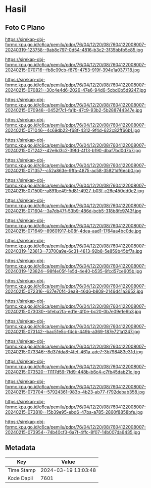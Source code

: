 # Hasil

## Foto C Plano

https://sirekap-obj-formc.kpu.go.id/c6ca/pemilu/pdpr/76/04/12/20/08/7604122008007-20240319-123758--9ab8c797-0d54-4816-b3c2-3f35bbfb5c85.jpg

https://sirekap-obj-formc.kpu.go.id/c6ca/pemilu/pdpr/76/04/12/20/08/7604122008007-20240215-070716--fb8c09cb-f879-4753-919f-394e1a037718.jpg

https://sirekap-obj-formc.kpu.go.id/c6ca/pemilu/pdpr/76/04/12/20/08/7604122008007-20240215-070821--30c4e4d6-2026-47e6-94d6-5cbd0b5d9247.jpg

https://sirekap-obj-formc.kpu.go.id/c6ca/pemilu/pdpr/76/04/12/20/08/7604122008007-20240215-070948--0452f7c1-fa1b-47c9-93b2-5b288744347e.jpg

https://sirekap-obj-formc.kpu.go.id/c6ca/pemilu/pdpr/76/04/12/20/08/7604122008007-20240215-071046--4c69db22-f68f-4312-9f4d-622c82ff66b1.jpg

https://sirekap-obj-formc.kpu.go.id/c6ca/pemilu/pdpr/76/04/12/20/08/7604122008007-20240215-071242--42e6d3c2-39fd-4f13-b190-dbaf7bd0d7b7.jpg

https://sirekap-obj-formc.kpu.go.id/c6ca/pemilu/pdpr/76/04/12/20/08/7604122008007-20240215-071357--c52a863e-9ffa-4875-ac58-35821df6ecb0.jpg

https://sirekap-obj-formc.kpu.go.id/c6ca/pemilu/pdpr/76/04/12/20/08/7604122008007-20240215-071500--a891be49-5d81-4927-b03f-c26e450dd0e2.jpg

https://sirekap-obj-formc.kpu.go.id/c6ca/pemilu/pdpr/76/04/12/20/08/7604122008007-20240215-071604--3a7db47f-53b9-486d-bcb5-318b8fc9743f.jpg

https://sirekap-obj-formc.kpu.go.id/c6ca/pemilu/pdpr/76/04/12/20/08/7604122008007-20240215-071649--89601917-b08f-4dea-aad1-1764aa4bc0de.jpg

https://sirekap-obj-formc.kpu.go.id/c6ca/pemilu/pdpr/76/04/12/20/08/7604122008007-20240319-123813--73700a9e-6c31-4813-92b8-5e859b45bf7a.jpg

https://sirekap-obj-formc.kpu.go.id/c6ca/pemilu/pdpr/76/04/12/20/08/7604122008007-20240319-123824--98f4e05f-1e5d-4e40-b535-6fcd57ce605b.jpg

https://sirekap-obj-formc.kpu.go.id/c6ca/pemilu/pdpr/76/04/12/20/08/7604122008007-20240215-072316--627e70f4-3ea8-46d6-b809-2146d41a3652.jpg

https://sirekap-obj-formc.kpu.go.id/c6ca/pemilu/pdpr/76/04/12/20/08/7604122008007-20240215-073030--bfeba2fa-ed1e-4f0e-bc20-0b7e09e1e9b3.jpg

https://sirekap-obj-formc.kpu.go.id/c6ca/pemilu/pdpr/76/04/12/20/08/7604122008007-20240215-073142--bac51e5c-f4cb-449b-a369-187e721a1247.jpg

https://sirekap-obj-formc.kpu.go.id/c6ca/pemilu/pdpr/76/04/12/20/08/7604122008007-20240215-073346--8d37dda8-4fef-461a-ade7-3b798483e31d.jpg

https://sirekap-obj-formc.kpu.go.id/c6ca/pemilu/pdpr/76/04/12/20/08/7604122008007-20240215-073520--11117d59-7fd9-448b-b6c4-c7fb45dab21c.jpg

https://sirekap-obj-formc.kpu.go.id/c6ca/pemilu/pdpr/76/04/12/20/08/7604122008007-20240215-073704--57924361-983b-4b23-ab77-f792debab358.jpg

https://sirekap-obj-formc.kpu.go.id/c6ca/pemilu/pdpr/76/04/12/20/08/7604122008007-20240215-073810--15b39e95-ebd6-47ba-a785-2860f8858bfe.jpg

https://sirekap-obj-formc.kpu.go.id/c6ca/pemilu/pdpr/76/04/12/20/08/7604122008007-20240215-073954--74b40cf3-6a7f-4ffc-8f07-14b007da6435.jpg


## Metadata

| Key        | Value               |
| ---------- | ------------------- |
| Time Stamp | 2024-03-19 13:03:48 |
| Kode Dapil | 7601                |



